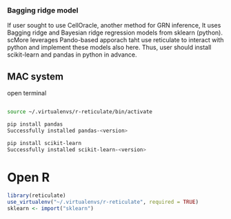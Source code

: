 
### Bagging ridge model
If user sought to use CellOracle, another method for GRN inference,
It uses Bagging ridge and Bayesian ridge regression models from sklearn (python). 
scMore leverages Pando-based apporach taht use reticulate to interact with python and implement these models also here. 
Thus, user should install scikit-learn and pandas in python in advance.

## MAC system

open terminal


```bash

source ~/.virtualenvs/r-reticulate/bin/activate

pip install pandas
Successfully installed pandas-<version>

pip install scikit-learn
Successfully installed scikit-learn-<version>


```



# Open R

```r
library(reticulate)
use_virtualenv("~/.virtualenvs/r-reticulate", required = TRUE)
sklearn <- import("sklearn")
